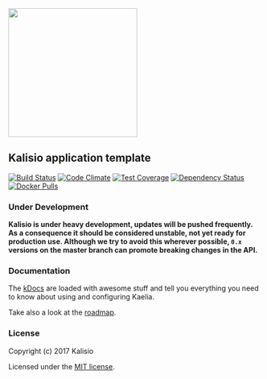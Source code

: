 <img src="https://github.com/kaelia-tech/kDocs/blob/master/images/kaelia-logo.png" width="256">

## Kalisio application template

[![Build Status](https://travis-ci.org/kaelia-tech/kApp.png?branch=master)](https://travis-ci.org/kaelia-tech/kApp)
[![Code Climate](https://codeclimate.com/github/kaelia-tech/kApp/badges/gpa.svg)](https://codeclimate.com/github/kaelia-tech/kApp)
[![Test Coverage](https://codeclimate.com/github/kaelia-tech/kApp/badges/coverage.svg)](https://codeclimate.com/github/kaelia-tech/kApp/coverage)
[![Dependency Status](https://img.shields.io/david/kaelia-tech/kApp.svg?style=flat-square)](https://david-dm.org/kaelia-tech/kApp)
[![Docker Pulls](https://img.shields.io/docker/pulls/kaelia-tech/kApp.svg?style=plastic)](https://hub.docker.com/r/kaelia-tech/kApp/)

### Under Development

**Kalisio is under heavy development, updates will be pushed frequently.
As a consequence it should be considered unstable, not yet ready for production use.
Although we try to avoid this wherever possible, `0.x` versions on the master branch can promote breaking changes in the API.**

### Documentation

The [kDocs](https://kaelia-tech.gitbooks.io/kaelia/) are loaded with awesome stuff and tell you everything you need to know about using and configuring Kaelia.

Take also a look at the [roadmap](https://github.com/orgs/kaelia-tech/projects/1).

### License

Copyright (c) 2017 Kalisio

Licensed under the [MIT license](LICENSE).
